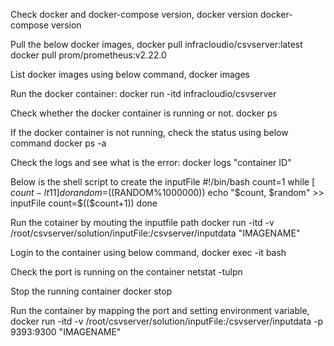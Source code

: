 Check docker and docker-compose version,
docker version
docker-compose version

Pull the below docker images,
docker pull infracloudio/csvserver:latest
docker pull prom/prometheus:v2.22.0

List docker images using below command,
docker images

Run the docker container:
docker run -itd infracloudio/csvserver

Check whether the docker container is running or not.
docker ps

If the docker container is not running, check the status using below command
docker ps -a

Check the logs and see what is the error:
docker logs "container ID"

Below is the shell script to create the inputFile
#!/bin/bash
count=1
while [ $count -lt 11 ]
do
random=$((RANDOM%1000000))
echo "$count, $random" >> inputFile
count=$(($count+1))
done

Run the cotainer by mouting the inputfile path
docker run -itd -v /root/csvserver/solution/inputFile:/csvserver/inputdata "IMAGENAME"

Login to the container using below command,
docker exec -it <container ID> bash

Check the port is running on the container
netstat -tulpn

Stop the running container
docker stop <container ID>
  
Run the container by mapping the port and setting environment variable,
docker run -itd -v /root/csvserver/solution/inputFile:/csvserver/inputdata -p 9393:9300 "IMAGENAME"
